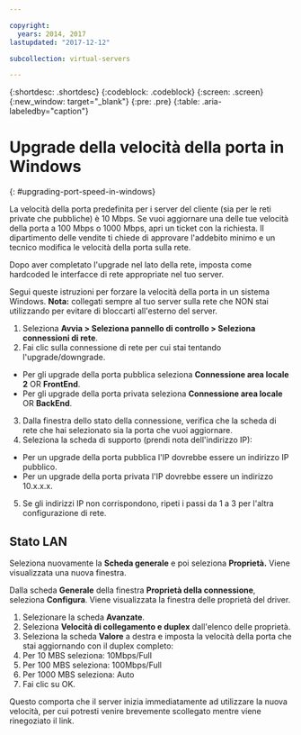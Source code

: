 ```yaml
---

copyright:
  years: 2014, 2017
lastupdated: "2017-12-12"

subcollection: virtual-servers

---
```


{:shortdesc: .shortdesc}
{:codeblock: .codeblock}
{:screen: .screen}
{:new_window: target="_blank"}
{:pre: .pre}
{:table: .aria-labeledby="caption"}

# Upgrade della velocità della porta in Windows
{: #upgrading-port-speed-in-windows}

La velocità della porta predefinita per i server del cliente (sia per le reti private che pubbliche) è 10 Mbps. Se vuoi aggiornare una delle tue velocità della porta a 100 Mbps o 1000 Mbps, apri un ticket con la richiesta. Il dipartimento delle vendite ti chiede di approvare l'addebito minimo e un tecnico modifica le velocità della porta sulla rete.

Dopo aver completato l'upgrade nel lato della rete, imposta come hardcoded le interfacce di rete appropriate nel tuo server.

Segui queste istruzioni per forzare la velocità della porta in un sistema Windows. **Nota:** collegati sempre al tuo server sulla rete che NON stai utilizzando per evitare di bloccarti all'esterno del server.

1. Seleziona **Avvia > Seleziona pannello di controllo > Seleziona connessioni di rete**.
2. Fai clic sulla connessione di rete per cui stai tentando l'upgrade/downgrade.
  * Per gli upgrade della porta pubblica seleziona **Connessione area locale 2** OR **FrontEnd**.
  * Per gli upgrade della porta privata seleziona **Connessione area locale** OR **BackEnd**.
3. Dalla finestra dello stato della connessione, verifica che la scheda di rete che hai selezionato sia la porta che vuoi aggiornare.
4. Seleziona la scheda di supporto (prendi nota dell'indirizzo IP):
  * Per un upgrade della porta pubblica l'IP dovrebbe essere un indirizzo IP pubblico.
  * Per un upgrade della porta privata l'IP dovrebbe essere un indirizzo 10.x.x.x.
5. Se gli indirizzi IP non corrispondono, ripeti i passi da 1 a 3 per l'altra configurazione di rete.

## Stato LAN

Seleziona nuovamente la **Scheda generale** e poi seleziona **Proprietà.** Viene visualizzata una nuova finestra.

Dalla scheda **Generale** della finestra **Proprietà della connessione**, seleziona **Configura**. Viene visualizzata la finestra delle proprietà del driver.

1. Selezionare la scheda **Avanzate**.
2. Seleziona **Velocità di collegamento e duplex** dall'elenco delle proprietà.
3. Seleziona la scheda **Valore** a destra e imposta la velocità della porta che stai aggiornando con il duplex completo:
  1. Per 10 MBS seleziona: 10Mbps/Full
  2. Per 100 MBS seleziona: 100Mbps/Full
  3. Per 1000 MBS seleziona: Auto
4. Fai clic su OK.  

Questo comporta che il server inizia immediatamente ad utilizzare la nuova velocità, per cui potresti venire brevemente scollegato mentre viene rinegoziato il link.
